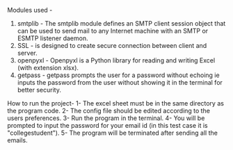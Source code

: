 Modules used -
1) smtplib  - The smtplib module defines an SMTP client session object that can be used to send mail to any Internet machine with an SMTP or ESMTP listener daemon.
2) SSL - is designed to create secure connection between client and server.
3) openpyxl - Openpyxl is a Python library for reading and writing Excel (with extension xlsx).
4) getpass - getpass prompts the user for a password without echoing ie inputs the password from the user without showing it in the terminal for better security.

How to run the project-
1- The excel sheet must be in the same directory as the program code.
2- The config file should be edited according to the users preferences.
3- Run the program in the terminal.
4- You will be prompted to input the password for your email id (in this test case it is "collegestudent").
5- The program will be terminated after sending all the emails.
